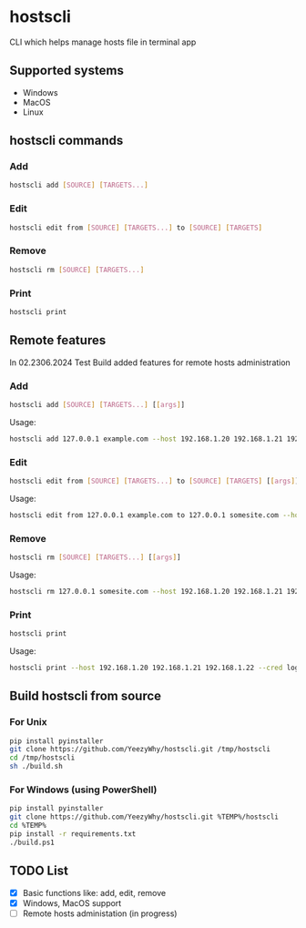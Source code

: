 # hostscli

CLI which helps manage hosts file in terminal app


## Supported systems

- Windows
- MacOS
- Linux


## hostscli commands

### Add

```bash
hostscli add [SOURCE] [TARGETS...]
```

### Edit

```bash
hostscli edit from [SOURCE] [TARGETS...] to [SOURCE] [TARGETS]
```

### Remove

```bash
hostscli rm [SOURCE] [TARGETS...]
```

### Print

```bash
hostscli print
```

## Remote features

In 02.2306.2024 Test Build added features for remote hosts administration

### Add

```bash
hostscli add [SOURCE] [TARGETS...] [[args]]
```

Usage:

```bash
hostscli add 127.0.0.1 example.com --host 192.168.1.20 192.168.1.21 192.168.1.22 --cred login:password
```

### Edit

```bash
hostscli edit from [SOURCE] [TARGETS...] to [SOURCE] [TARGETS] [[args]]
```

Usage:

```bash
hostscli edit from 127.0.0.1 example.com to 127.0.0.1 somesite.com --host 192.168.1.20 192.168.1.21 192.168.1.22 --cred login:password
```

### Remove

```bash
hostscli rm [SOURCE] [TARGETS...] [[args]]
```

Usage:

```bash
hostscli rm 127.0.0.1 somesite.com --host 192.168.1.20 192.168.1.21 192.168.1.22 --cred login:password
```

### Print

```bash
hostscli print
```

Usage:

```bash
hostscli print --host 192.168.1.20 192.168.1.21 192.168.1.22 --cred login:password
```

## Build hostscli from source

### For Unix

```bash
pip install pyinstaller
git clone https://github.com/YeezyWhy/hostscli.git /tmp/hostscli
cd /tmp/hostscli
sh ./build.sh
```

### For Windows (using PowerShell)

```bash
pip install pyinstaller
git clone https://github.com/YeezyWhy/hostscli.git %TEMP%/hostscli
cd %TEMP%
pip install -r requirements.txt
./build.ps1
```


## TODO List

- [x] Basic functions like: add, edit, remove
- [x] Windows, MacOS support
- [ ] Remote hosts administation (in progress)
